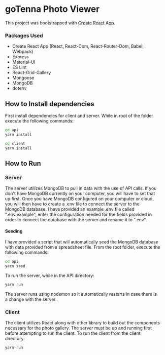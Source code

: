 # goTenna Photo Viewer

This project was bootstrapped with [Create React App](https://github.com/facebook/create-react-app).

### Packages Used
* Create React App (React, React-Dom, React-Router-Dom, Babel, Webpack)
* Express
* Material-UI
* ES Lint
* React-Grid-Gallery
* Mongoose
* MongoDB
* dotenv

## How to Install dependencies

First install dependencies for client and server. While in root of the folder execute the following commands:

```sh
cd api
yarn install
```

```sh
cd client
yarn install
```

## How to Run

### Server

The server utilizes MongoDB to pull in data with the use of API calls. If you don't have MongoDB currently on your computer, you will have to set that up first.
Once you have MongoDB configured on your computer or cloud, you will then have to create a .env file to connect the server to the MongoDB database. I have provided an example .env file called ".env.example", enter the configuration needed for the fields provided in order to connect the database with the server and rename it to ".env".

#### Seeding

I have provided a script that will automatically seed the MongoDB database with data provided from a spreadsheet file. From the root folder, execute the following commands:

```sh
cd api
yarn seed
```

To run the server, while in the API directory:

```sh
yarn run
```

The server runs using nodemon so it automatically restarts in case there is a change with the server.

### Client

The client utilizes React along with other library to build out the components necessary for the photo gallery. The server must be up and running first before attempting to run the client. To run the client from the client directory:

```sh
yarn run
```